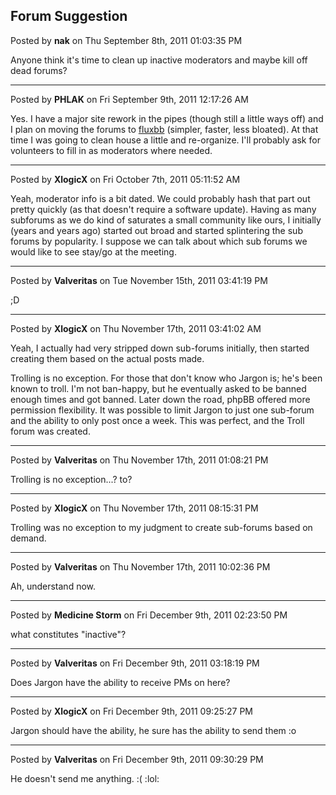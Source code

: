 ## Forum Suggestion
Posted by **nak** on Thu September 8th, 2011 01:03:35 PM

Anyone think it's time to clean up inactive moderators and maybe kill off dead
forums?

--------------------------------------------------------------------------------

Posted by **PHLAK** on Fri September 9th, 2011 12:17:26 AM

Yes.  I have a major site rework in the pipes (though still a little ways off)
and I plan on moving the forums to [fluxbb](https://fluxbb.org/) (simpler,
faster, less bloated).  At that time I was going to clean house a little and
re-organize.  I'll probably ask for volunteers to fill in as moderators where
needed.

--------------------------------------------------------------------------------

Posted by **XlogicX** on Fri October 7th, 2011 05:11:52 AM

Yeah, moderator info is a bit dated. We could probably hash that part out pretty
quickly (as that doesn't require a software update). Having as many subforums as
we do kind of saturates a small community like ours, I initially (years and
years ago) started out broad and started splintering the sub forums by
popularity. I suppose we can talk about which sub forums we would like to see
stay/go at the meeting.

--------------------------------------------------------------------------------

Posted by **Valveritas** on Tue November 15th, 2011 03:41:19 PM

;D

--------------------------------------------------------------------------------

Posted by **XlogicX** on Thu November 17th, 2011 03:41:02 AM

Yeah, I actually had very stripped down sub-forums initially, then started
creating them based on the actual posts made.

Trolling is no exception. For those that don't know who Jargon is; he's been
known to troll. I'm not ban-happy, but he eventually asked to be banned enough
times and got banned. Later down the road, phpBB offered more permission
flexibility. It was possible to limit Jargon to just one sub-forum and the
ability to only post once a week. This was perfect, and the Troll forum was
created.

--------------------------------------------------------------------------------

Posted by **Valveritas** on Thu November 17th, 2011 01:08:21 PM

Trolling is no exception...? to?

--------------------------------------------------------------------------------

Posted by **XlogicX** on Thu November 17th, 2011 08:15:31 PM

Trolling was no exception to my judgment to create sub-forums based on demand.

--------------------------------------------------------------------------------

Posted by **Valveritas** on Thu November 17th, 2011 10:02:36 PM

Ah, understand now.

--------------------------------------------------------------------------------

Posted by **Medicine Storm** on Fri December 9th, 2011 02:23:50 PM

what constitutes "inactive"?

--------------------------------------------------------------------------------

Posted by **Valveritas** on Fri December 9th, 2011 03:18:19 PM

Does Jargon have the ability to receive PMs on here?

--------------------------------------------------------------------------------

Posted by **XlogicX** on Fri December 9th, 2011 09:25:27 PM

Jargon should have the ability, he sure has the ability to send them :o

--------------------------------------------------------------------------------

Posted by **Valveritas** on Fri December 9th, 2011 09:30:29 PM

He doesn't send me anything. :( :lol:
